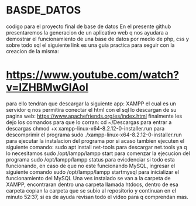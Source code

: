 # BASDE_DATOS
codigo para el proyecto final de base de datos 
En el presente github presentaremos la generacion de un aplicativo web q nos ayudara a demostrar el funcionamiento de una base de datos por medio de php, css y sobre todo sql
el siguiente link es una guia practica para seguir con la creacion de la misma:
# https://www.youtube.com/watch?v=IZHBMwGIAoI
para ello tendran que descargar la siguiente app: XAMPP el cual es un servidor q nos permitira conectar el html con el sql
lo descargan de su pagina web: https://www.apachefriends.org/es/index.html
finalmente les dejo los comandos para que lo corran:
cd ~/Descargas para entrar a descargas
chmod +x xampp-linux-x64-8.2.12-0-installer.run para descomprimir el programa
sudo ./xampp-linux-x64-8.2.12-0-installer.run para ejecutar la instalacion del programa
por si acaso tambien ejecuten el siguiente comando:
sudo apt install net-tools para descargar net.tools ya q lo necesitamos
sudo /opt/lampp/lampp start para comenzar la ejecucion del programa
sudo /opt/lampp/lampp status para evicdenciar si todo esta funcionando, en caso de que no este funcionando MySQL, ingresar el siguiente comando
sudo /opt/lampp/lampp startmysql para inicializar el funcionamiento del MySQL
Una ves instalado se van a la carpeta de XAMPP, encontraran dentro una carpeta llamada htdocs, dentro de esa carpeta copian la carpeta que se subio al repositorio
y continuan en el minuto 52:37, si es de ayuda revisan todo el video para q comprendan mas.
